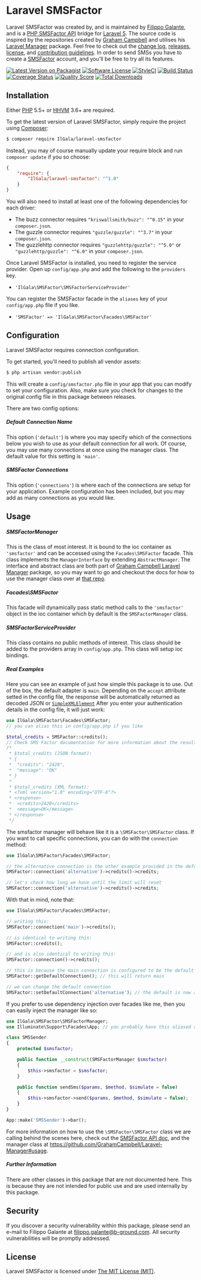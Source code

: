 # Laravel SMSFactor

Laravel SMSFactor was created by, and is maintained by [Filippo Galante](https://github.com/IlGala), and is a [PHP SMSFactor API](https://www.smsfactor.it/docs/API/SMSFactor-DOC-API%20IT%20V3.pdf) bridge for [Laravel 5](http://laravel.com). The source code is inspired by the repositories created by [Graham Campbell](https://github.com/GrahamCampbell) and utilises his [Laravel Manager](https://github.com/GrahamCampbell/Laravel-Manager) package. Feel free to check out the [change log](CHANGELOG.md), [releases](https://github.com/GrahamCampbell/Laravel-GitHub/releases), [license](LICENSE), and [contribution guidelines](CONTRIBUTING.md). In order to send SMSs you have to create a [SMSFactor](https://www.smsfactor.com/) account, and you'll be free to try all its features. 

[![Latest Version on Packagist][ico-version]][link-packagist]
[![Software License][ico-license]](LICENSE.md)
[![StyleCI][ico-style]](link-style)
[![Build Status][ico-travis]][link-travis]
[![Coverage Status][ico-scrutinizer]][link-scrutinizer]
[![Quality Score][ico-code-quality]][link-code-quality]
[![Total Downloads][ico-downloads]][link-downloads]

## Installation

Either [PHP](https://php.net) 5.5+ or [HHVM](http://hhvm.com) 3.6+ are required.

To get the latest version of Laravel SMSFactor, simply require the project using [Composer](https://getcomposer.org):

```bash
$ composer require IlGala/laravel-smsfactor
```

Instead, you may of course manually update your require block and run `composer update` if you so choose:

```json
{
    "require": {
        "IlGala/laravel-smsfactor": "^1.0"
    }
}
```

You will also need to install at least one of the following dependencies for each driver:

* The buzz connector requires `"kriswallsmith/buzz": "^0.15"` in your `composer.json`.
* The guzzle connector requires `"guzzle/guzzle": "^3.7"` in your `composer.json`.
* The guzzlehttp connector requires `"guzzlehttp/guzzle": "^5.0"` or `"guzzlehttp/guzzle": "^6.0"` in your `composer.json`.

Once Laravel SMSFactor is installed, you need to register the service provider. Open up `config/app.php` and add the following to the `providers` key.

* `'IlGala\SMSFactor\SMSFactorServiceProvider'`

You can register the SMSFactor facade in the `aliases` key of your `config/app.php` file if you like.

* `'SMSFactor' => 'IlGala\SMSFactor\Facades\SMSFactor'`


## Configuration

Laravel SMSFactor requires connection configuration.

To get started, you'll need to publish all vendor assets:

```bash
$ php artisan vendor:publish
```

This will create a `config/smsfactor.php` file in your app that you can modify to set your configuration. Also, make sure you check for changes to the original config file in this package between releases.

There are two config options:

##### Default Connection Name

This option (`'default'`) is where you may specify which of the connections below you wish to use as your default connection for all work. Of course, you may use many connections at once using the manager class. The default value for this setting is `'main'`.

##### SMSFactor Connections

This option (`'connections'`) is where each of the connections are setup for your application. Example configuration has been included, but you may add as many connections as you would like.


## Usage

##### SMSFactorManager

This is the class of most interest. It is bound to the ioc container as `'smsfactor'` and can be accessed using the `Facades\SMSFactor` facade. This class implements the `ManagerInterface` by extending `AbstractManager`. The interface and abstract class are both part of [Graham Campbell Laravel Manager](https://github.com/GrahamCampbell/Laravel-Manager) package, so you may want to go and checkout the docs for how to use the manager class over at [that repo](https://github.com/GrahamCampbell/Laravel-Manager#usage).

##### Facades\SMSFactor

This facade will dynamically pass static method calls to the `'smsfactor'` object in the ioc container which by default is the `SMSFactorManager` class.

##### SMSFactorServiceProvider

This class contains no public methods of interest. This class should be added to the providers array in `config/app.php`. This class will setup ioc bindings.

##### Real Examples

Here you can see an example of just how simple this package is to use. Out of the box, the default adapter is `main`. Depending on the `accept` attribute setted in the config file, the response will be automatically returned as decoded JSON or [`SimpleXMLElement`](http://php.net/manual/en/class.simplexmlelement.php)
After you enter your authentication details in the config file, it will just work:

```php
use IlGala\SMSFactor\Facades\SMSFactor;
// you can alias this in config/app.php if you like

$total_credits = SMSFactor::credits();
// Check SMS Factor documentation for more information about the results:
/*
 * $total_credits (JSON format):
 * {
 *  "credits": "2420",
 *  "message": "OK"
 * }
 *
 * $total_credits (XML format):
 * <?xml version="1.0" encoding="UTF-8"?>
 * <response>
 *  <credits>2420</credits>
 *  <message>OK</message>
 * </response>
 */
```

The smsfactor manager will behave like it is a `\SMSFactor\SMSFactor` class. If you want to call specific connections, you can do with the `connection` method:

```php
use IlGala\SMSFactor\Facades\SMSFactor;

// the alternative connection is the other example provided in the default config
SMSFactor::connection('alternative')->credits()->credits;

// let's check how long we have until the limit will reset
SMSFactor::connection('alternative')->credits()->credits;
```

With that in mind, note that:

```php
use IlGala\SMSFactor\Facades\SMSFactor;

// writing this:
SMSFactor::connection('main')->credits();

// is identical to writing this:
SMSFactor::credits();

// and is also identical to writing this:
SMSFactor::connection()->credits();

// this is because the main connection is configured to be the default
SMSFactor::getDefaultConnection(); // this will return main

// we can change the default connection
SMSFactor::setDefaultConnection('alternative'); // the default is now alternative
```

If you prefer to use dependency injection over facades like me, then you can easily inject the manager like so:

```php
use IlGala\SMSFactor\SMSFactorManager;
use Illuminate\Support\Facades\App; // you probably have this aliased already

class SMSSender
{
    protected $smsfactor;

    public function __construct(SMSFactorManager $smsfactor)
    {
        $this->smsfactor = $smsfactor;
    }

    public function sendSms($params, $method, $simulate = false)
    {
        $this->smsfactor->send($params, $method, $simulate = false);
    }
}

App::make('SMSSender')->bar();
```

For more information on how to use the `\SMSFactor\SMSFactor` class we are calling behind the scenes here, check out the [SMSFactor API doc](https://www.smsfactor.it/docs/API/SMSFactor-DOC-API%20IT%20V3.pdf), and the manager class at https://github.com/GrahamCampbell/Laravel-Manager#usage.

##### Further Information

There are other classes in this package that are not documented here. This is because they are not intended for public use and are used internally by this package.


## Security

If you discover a security vulnerability within this package, please send an e-mail to Filippo Galante at filippo.galante@b-ground.com. All security vulnerabilities will be promptly addressed.


## License

Laravel SMSFactor is licensed under [The MIT License (MIT)](LICENSE).

[ico-version]: https://img.shields.io/packagist/v/IlGala/laravel-smsfactor.svg?style=flat-square
[ico-license]: https://img.shields.io/badge/license-MIT-brightgreen.svg?style=flat-square
[ico-style]: https://styleci.io/repos/78115500/shield?branch=develop
[ico-travis]: https://img.shields.io/travis/IlGala/laravel-smsfactor/master.svg?style=flat-square
[ico-scrutinizer]: https://img.shields.io/scrutinizer/coverage/g/IlGala/laravel-smsfactor.svg?style=flat-square
[ico-code-quality]: https://img.shields.io/scrutinizer/g/IlGala/laravel-smsfactor.svg?style=flat-square
[ico-downloads]: https://img.shields.io/packagist/dt/IlGala/laravel-smsfactor.svg?style=flat-square

[link-packagist]: https://packagist.org/packages/IlGala/laravel-smsfactor
[link-style]: https://styleci.io/repos/78115500
[link-travis]: https://travis-ci.org/IlGala/laravel-smsfactor
[link-scrutinizer]: https://scrutinizer-ci.com/g/IlGala/laravel-smsfactor/code-structure
[link-code-quality]: https://scrutinizer-ci.com/g/IlGala/laravel-smsfactor
[link-downloads]: https://packagist.org/packages/IlGala/laravel-smsfactor
[link-author]: https://github.com/IlGala
[link-contributors]: ../../contributors